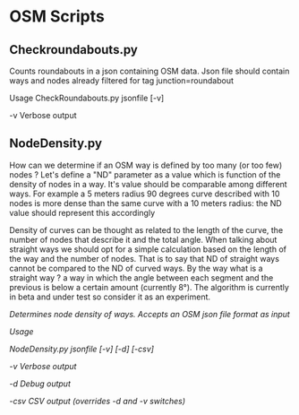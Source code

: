 # OSM Scripts
## Checkroundabouts.py
Counts roundabouts in a json containing OSM data. Json file should contain ways and nodes already filtered for tag junction=roundabout

Usage
CheckRoundabouts.py jsonfile [-v]

-v  Verbose output

## NodeDensity.py
How can we determine if an OSM way is defined by too many (or too few) nodes ?
Let's define a "ND" parameter as a value which is function of the density of nodes in a way. It's value should be comparable among different ways. For example a 5 meters radius 90 degrees curve described with 10 nodes is more dense than the same curve with a 10 meters radius: the ND value should represent this accordingly

Density of curves can be thought as related to the length of the curve, the number of nodes that describe it and the total angle.
When talking about straight ways we should opt for a simple calculation based on the length of the way and the number of nodes.
That is to say that ND of straight ways cannot be compared to the ND of curved ways.
By the way what is a straight way ? a way in which the angle between each segment and the previous is below a certain amount (currently 8°).
The algorithm is currently in beta and under test so consider it as an experiment.

*Determines node density of ways. Accepts an OSM json file format as input*

*Usage*

*NodeDensity.py jsonfile [-v] [-d] [-csv]*

*-v    Verbose output*

*-d    Debug output*

*-csv  CSV output (overrides -d and -v switches)*
